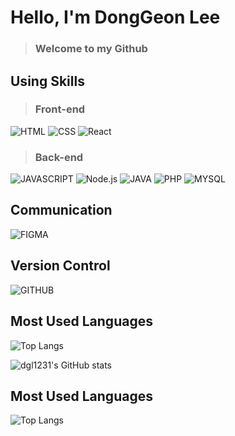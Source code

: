 # Hello, I'm DongGeon Lee
> ### Welcome to my Github

## Using Skills
> ### Front-end
![HTML](https://img.shields.io/badge/-HTML-E34F26?style=for-the-badge&logo=HTML5&logoColor=white)
![CSS](https://img.shields.io/badge/-CSS-1572B6?style=for-the-badge&logo=Css3&logoColor=white)
![React](https://img.shields.io/badge/-React-navy?style=for-the-badge&logo=React&logoColor=61DBFB)

> ### Back-end

![JAVASCRIPT](https://img.shields.io/badge/-JavaScript-F7DF1E?style=for-the-badge&logo=JavaScript&logoColor=black)
![Node.js](https://img.shields.io/badge/-Node.js-68A063?style=for-the-badge&logo=Node.js&logoColor=white)
![JAVA](https://img.shields.io/badge/JAVA-007396?style=for-the-badge&logo=Java&logoColor=white)
![PHP](https://img.shields.io/badge/-PHP-8993be?style=for-the-badge&logo=PHP&logoColor=white)
![MYSQL](https://img.shields.io/badge/-MySQL-4479A1?style=for-the-badge&logo=MySQL&logoColor=white)

## Communication
![FIGMA](https://img.shields.io/badge/-FIGMA-F24E1E?style=for-the-badge&logo=FIGMA&logoColor=white)

## Version Control
![GITHUB](https://img.shields.io/badge/-GITHUB-181717?style=for-the-badge&logo=GITHUB&logoColor=white)

## Most Used Languages
![Top Langs](https://github-readme-stats.vercel.app/api/top-langs/?username=Hongjeongin&layout=compact&theme=tokyonight)

![dgl1231's GitHub stats](https://github-readme-stats.vercel.app/api?username=dgl1231&show_icons=true&theme=radical)

## Most Used Languages
![Top Langs](https://github-readme-stats.vercel.app/api/top-langs/?username=dgl1231&layout=compact&theme=tokyonight)


